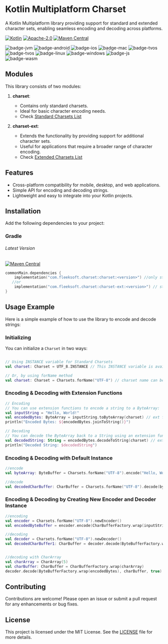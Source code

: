 # Kotlin Multiplatform Charset

A Kotlin Multiplatform library providing support for standard and extended character sets, enabling seamless encoding and decoding across platforms.

[![Kotlin](https://img.shields.io/badge/Kotlin-2.0.21-blue.svg?style=flat&logo=kotlin)](https://kotlinlang.org)
[![Apache-2.0](https://img.shields.io/badge/License-Apache%202.0-green.svg)](https://opensource.org/licenses/Apache-2.0)
[![Maven Central](https://img.shields.io/maven-central/v/com.fleeksoft.charset/charset.svg)](https://central.sonatype.com/artifact/com.fleeksoft.charset/charset)

![badge-jvm](http://img.shields.io/badge/platform-jvm-DB413D.svg?style=flat)
![badge-android](http://img.shields.io/badge/platform-android-6EDB8D.svg?style=flat)
![badge-ios](http://img.shields.io/badge/platform-ios-CDCDCD.svg?style=flat)
![badge-mac](http://img.shields.io/badge/platform-macos-111111.svg?style=flat)
![badge-tvos](http://img.shields.io/badge/platform-tvos-808080.svg?style=flat)
![badge-tvos](http://img.shields.io/badge/platform-watchos-808080.svg?style=flat)
![badge-linux](http://img.shields.io/badge/platform-linux-2D3F6C.svg?style=flat)
![badge-windows](http://img.shields.io/badge/platform-windows-4D76CD.svg?style=flat)
![badge-js](https://img.shields.io/badge/platform-js-F8DB5D.svg?style=flat)
![badge-wasm](https://img.shields.io/badge/platform-wasm-F8DB5D.svg?style=flat)

## Modules

This library consists of two modules:

1. **charset**:
    - Contains only standard charsets.
    - Ideal for basic character encoding needs.
    - Check [Standard Charsets List](STANDARD_CHARSETS.md)

2. **charset-ext**:
    - Extends the functionality by providing support for additional character sets.
    - Useful for applications that require a broader range of character encoding.
    - Check [Extended Charsets List](EXTENDED_CHARSETS.md)

## Features

- Cross-platform compatibility for mobile, desktop, and web applications.
- Simple API for encoding and decoding strings.
- Lightweight and easy to integrate into your Kotlin projects.

## Installation

Add the following dependencies to your project:

### Gradle
###### Latest Version
[![Maven Central](https://img.shields.io/maven-central/v/com.fleeksoft.charset/charset.svg)](https://central.sonatype.com/artifact/com.fleeksoft.charset/charset)
```kotlin
commonMain.dependencies {
    implementation("com.fleeksoft.charset:charset:<version>") //only standard charsets
   //or
    implementation("com.fleeksoft.charset:charset-ext:<version>") // standard + extended charsets
}
```

## Usage Example

Here is a simple example of how to use the library to encode and decode strings:

### Initializing

You can initialize a `Charset` in two ways:

```kotlin

// Using INSTANCE variable for Standard Charsets
val charset: Charset = UTF_8.INSTANCE // This INSTANCE variable is available only for Standard Charsets

// Or, by using forName method
val charset: Charset = Charsets.forName("UTF-8") // charset name can be any case it will be normalized in lower case and remove `-` and `_`
```

### Encoding & Decoding with Extension Functions
```kotlin
// Encoding
// You can use extension functions to encode a string to a ByteArray:
val inputString = "Hello, World!"
val encodedBytes: ByteArray = inputString.toByteArray(charset) // ext fun from com.fleeksoft.charset.toByteArray
println("Encoded Bytes: ${encodedBytes.joinToString()}")

// Decoding
// You can decode the ByteArray back to a String using an extension function:
val decodedString: String = encodedBytes.decodeToString(charset) // ext from com.fleeksoft.charset.decodeToString
println("Decoded String: $decodedString")
```

### Encoding & Decoding with Default Instance
```kotlin
//encode
val byteArray: ByteBuffer = Charsets.forName("UTF-8").encode("Hello, World!")

//decode
val decodedCharBuffer: CharBuffer = Charsets.forName("UTF-8").decode(byteArray)
```

### Encoding & Decoding by Creating New Encoder and Decoder Instance
```kotlin
//encoding
val encoder = Charsets.forName("UTF-8").newEncoder()
val encodedByteBuffer = encoder.encode(CharBufferFactory.wrap(inputString))

//decoding
val decoder = Charsets.forName("UTF-8").newDecoder()
val decodedCharBuffer1: CharBuffer = decoder.decode(ByteBufferFactory.wrap(encodedBytes))


//decoding with CharArray
val charArray = CharArray(5)
val charBuffer: CharBuffer = CharBufferFactory.wrap(charArray)
decoder.decode(ByteBufferFactory.wrap(encodedBytes), charBuffer, true)
```

## Contributing
Contributions are welcome! Please open an issue or submit a pull request for any enhancements or bug fixes.

## License
This project is licensed under the MIT License. See the [LICENSE](LICENSE.md) file for more details.